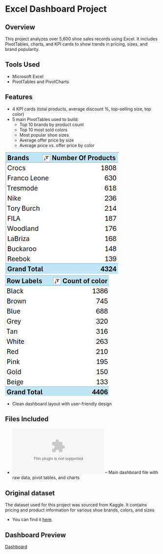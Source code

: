 # Excel Dashboard Project

## Overview
This project analyzes over 5,600 shoe sales records using Excel. It includes PivotTables, charts, and KPI cards to show trends in pricing, sizes, and brand popularity.

## Tools Used
- Microsoft Excel
- PivotTables and PivotCharts

## Features
- 4 KPI cards (total products, average discount %, top-selling size, top color)
- 5 main PivotTables used to build:
  - Top 10 brands by product count
  - Top 10 most sold colors
  - Most popular shoe sizes
  - Average offer price by size
  - Average price vs. offer price by color
 
![PivotTable1](./PivotTable1.png)        ![PivotTable2](./PivotTable2.png)

- Clean dashboard layout with user-friendly design

## Files Included
- ![Download Excel Dashboard](./Excel%20Dashboard.xlsx) – Main dashboard file with raw data, pivot tables, and charts

## Original dataset
The dataset used for this project was sourced from Kaggle. It contains pricing and product information for various shoe brands, colors, and sizes
- You can find it [here](https://www.kaggle.com/datasets/ashutosh598/shoes-price-for-various-brands).

## Dashboard Preview
[Dashboard](./Dashboard.png)
